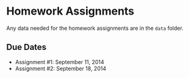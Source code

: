 Homework Assignments
=========

Any data needed for the homework assignments are in the `data` folder.

Due Dates
-------

- Assignment #1: September 11, 2014
- Assignment #2: September 18, 2014